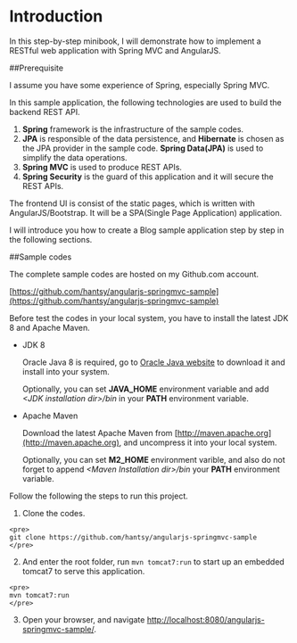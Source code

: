 Introduction
============

In this step-by-step minibook, I will demonstrate how to implement a RESTful web application with Spring MVC and AngularJS.


##Prerequisite

I assume you have some experience of Spring, especially Spring MVC.

In this sample application, the following technologies are used to build the backend REST API.

1. **Spring** framework is the infrastructure of the sample codes.
2. **JPA** is responsible of the data persistence, and **Hibernate** is chosen as the JPA provider in the sample code. **Spring Data(JPA)** is used to simplify the data operations.
3. **Spring MVC** is used to produce REST APIs.
4. **Spring Security** is the guard of this application and it will secure the REST APIs.

The frontend UI is consist of the static pages, which is written with AngularJS/Bootstrap. It will be a SPA(Single Page Application) application.

I will introduce you how to create a Blog sample application step by step in the following sections.

##Sample codes

The complete sample codes are hosted on my Github.com account.

[https://github.com/hantsy/angularjs-springmvc-sample](https://github.com/hantsy/angularjs-springmvc-sample)

Before test the codes in your local system, you have to install the latest JDK 8 and Apache Maven.

 * JDK 8

     Oracle Java 8 is required, go to [Oracle Java website](http://java.oracle.com) to download it and install into your system. 
     
     Optionally, you can set **JAVA\_HOME** environment variable and add *&lt;JDK installation dir>/bin* in your **PATH** environment variable.

 * Apache Maven
   
     Download the latest Apache Maven from [http://maven.apache.org](http://maven.apache.org), and uncompress it into your local system. 
    
     Optionally, you can set **M2\_HOME** environment varible, and also do not forget to append *&lt;Maven Installation dir>/bin* your **PATH** environment variable.  

Follow the following the steps to run this project.

  1. Clone the codes.

    <pre>
    git clone https://github.com/hantsy/angularjs-springmvc-sample
    </pre>
  
  2. And enter the root folder, run `mvn tomcat7:run` to start up an embedded tomcat7 to serve this application.
  
    <pre>
    mvn tomcat7:run
    </pre>

  3. Open your browser, and navigate [http://localhost:8080/angularjs-springmvc-sample/](http://localhost:8080/angularjs-springmvc-sample/).

